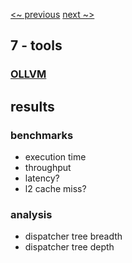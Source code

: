 [<~ previous](../improving)
[next ~>](https://github.com/smeets/cff#summary)

## 7 - tools

### [OLLVM](https://github.com/obfuscator-llvm/obfuscator/)

## results

### benchmarks

 - execution time
 - throughput
 - latency?
 - l2 cache miss?

### analysis

 - dispatcher tree breadth
 - dispatcher tree depth